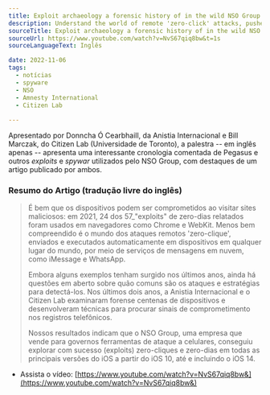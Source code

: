 ```yaml
---
title: Exploit archaeology a forensic history of in the wild NSO Group exploits.
description: Understand the world of remote 'zero-click' attacks, pushed to and executed automatically via cloud messaging services such as iMessage and WhatsApp.
sourceTitle: Exploit archaeology a forensic history of in the wild NSO Group exploits.
sourceUrl: https://www.youtube.com/watch?v=NvS67qiq8bw&t=1s
sourceLanguageText: Inglês

date: 2022-11-06
tags:
  - notícias
  - spyware
  - NSO
  - Amnesty International
  - Citizen Lab
  
---
```


Apresentado por Donncha Ó Cearbhaill, da Anistia Internacional e Bill Marczak, do Citizen Lab (Universidade de Toronto), a palestra -- em inglês apenas -- apresenta uma interessante cronologia comentada de Pegasus e outros _exploits_ e _spywar_ utilizados pelo NSO Group, com destaques de um artigo publicado por ambos.

### Resumo do Artigo (tradução livre do inglês)

> É bem que os dispositivos podem ser comprometidos ao visitar sites maliciosos: em 2021, 24 dos 57_"exploits" de zero-dias relatados foram usados em navegadores como Chrome e WebKit. Menos bem compreendido é o mundo dos ataques remotos 'zero-clique', enviados e executados automaticamente em dispositivos em qualquer lugar do mundo, por meio de serviços de mensagens em nuvem, como iMessage e WhatsApp.
>
> Embora alguns exemplos tenham surgido nos últimos anos, ainda há questões em aberto sobre quão comuns são os ataques e estratégias para detectá-los. Nos últimos dois anos, a Anistia Internacional e o Citizen Lab examinaram forense centenas de dispositivos e desenvolveram técnicas para procurar sinais de comprometimento nos registros telefônicos.
> 
> Nossos resultados indicam que o NSO Group, uma empresa que vende para governos ferramentas de ataque a celulares, conseguiu explorar com sucesso (exploits) zero-cliques e zero-dias em todas as principais versões do iOS a partir do iOS 10, até e incluindo o iOS 14.

* Assista o vídeo: [https://www.youtube.com/watch?v=NvS67qiq8bw&](https://www.youtube.com/watch?v=NvS67qiq8bw&)
